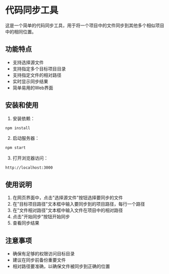 # 代码同步工具

这是一个简单的代码同步工具，用于将一个项目中的文件同步到其他多个相似项目中的相同位置。

## 功能特点

- 支持选择源文件
- 支持指定多个目标项目目录
- 支持指定文件的相对路径
- 实时显示同步结果
- 简单易用的Web界面

## 安装和使用

1. 安装依赖：
```bash
npm install
```

2. 启动服务器：
```bash
npm start
```

3. 打开浏览器访问：
```
http://localhost:3000
```

## 使用说明

1. 在网页界面中，点击"选择源文件"按钮选择要同步的文件
2. 在"目标项目路径"文本框中输入要同步到的项目路径，每行一个路径
3. 在"文件相对路径"文本框中输入文件在项目中的相对路径
4. 点击"开始同步"按钮开始同步
5. 查看同步结果

## 注意事项

- 确保有足够的权限访问目标目录
- 建议在同步前备份重要文件
- 相对路径要准确，以确保文件被同步到正确的位置
